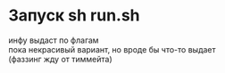# Запуск sh run.sh  
инфу выдаст по флагам  
пока некрасивый вариант, но вроде бы что-то выдает  
(фаззинг жду от тиммейта)  
